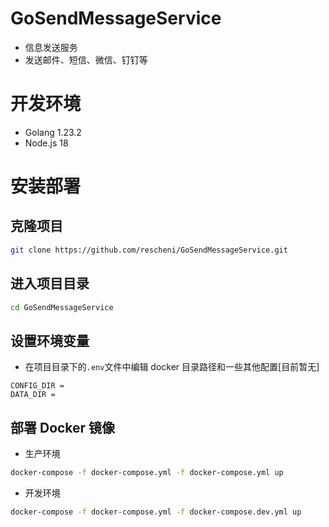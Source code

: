 # GoSendMessageService

- 信息发送服务
- 发送邮件、短信、微信、钉钉等

# 开发环境

- Golang 1.23.2
- Node.js 18

# 安装部署

## 克隆项目

```bash
git clone https://github.com/rescheni/GoSendMessageService.git
```

## 进入项目目录

```bash
cd GoSendMessageService
```

## 设置环境变量

- 在项目目录下的`.env`文件中编辑 docker 目录路径和一些其他配置[目前暂无]

```
CONFIG_DIR =
DATA_DIR =
```

## 部署 Docker 镜像

- 生产环境

```bash
docker-compose -f docker-compose.yml -f docker-compose.yml up
```

- 开发环境

```bash
docker-compose -f docker-compose.yml -f docker-compose.dev.yml up
```
